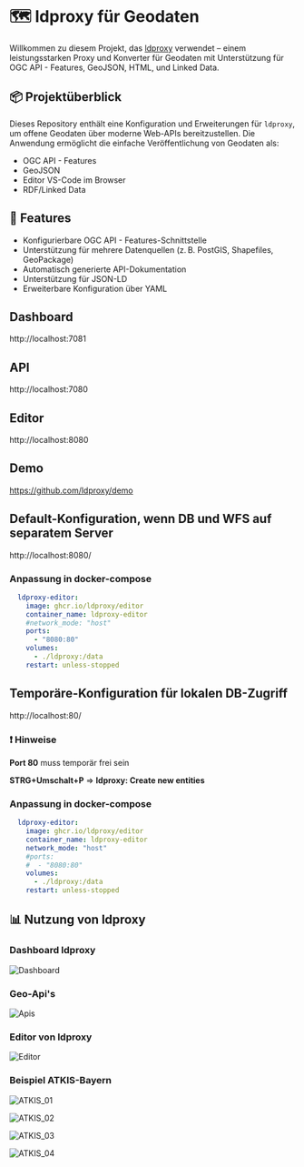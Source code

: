 # 🗺️ ldproxy für Geodaten

Willkommen zu diesem Projekt, das [ldproxy](https://github.com/interactive-instruments/ldproxy) verwendet – einem leistungsstarken Proxy und Konverter für Geodaten mit Unterstützung für OGC API - Features, GeoJSON, HTML, und Linked Data.

## 📦 Projektüberblick

Dieses Repository enthält eine Konfiguration und Erweiterungen für `ldproxy`, um offene Geodaten über moderne Web-APIs bereitzustellen. Die Anwendung ermöglicht die einfache Veröffentlichung von Geodaten als:

- OGC API - Features
- GeoJSON
- Editor VS-Code im Browser
- RDF/Linked Data

## 🚀 Features

- Konfigurierbare OGC API - Features-Schnittstelle
- Unterstützung für mehrere Datenquellen (z. B. PostGIS, Shapefiles, GeoPackage)
- Automatisch generierte API-Dokumentation
- Unterstützung für JSON-LD
- Erweiterbare Konfiguration über YAML

## Dashboard
http://localhost:7081

## API
http://localhost:7080

## Editor
http://localhost:8080

## Demo

https://github.com/ldproxy/demo


## Default-Konfiguration, wenn DB und WFS auf separatem Server

http://localhost:8080/

### Anpassung in docker-compose

```yaml
  ldproxy-editor:
    image: ghcr.io/ldproxy/editor
    container_name: ldproxy-editor
    #network_mode: "host"
    ports:
      - "8080:80"
    volumes:
      - ./ldproxy:/data
    restart: unless-stopped
```

## Temporäre-Konfiguration für lokalen DB-Zugriff

http://localhost:80/

### ❗ Hinweise
**Port 80** muss temporär frei sein

**STRG+Umschalt+P** => **ldproxy: Create new entities**

### Anpassung in docker-compose

```yaml
  ldproxy-editor:
    image: ghcr.io/ldproxy/editor
    container_name: ldproxy-editor
    network_mode: "host"
    #ports:
    #  - "8080:80"
    volumes:
      - ./ldproxy:/data
    restart: unless-stopped
```

## 📊 Nutzung von ldproxy

### Dashboard ldproxy

![Dashboard](screen_dashboard.png "dashboard")

### Geo-Api's

![Apis](screen_apis.png "apis")

### Editor von ldproxy

![Editor](screen_editor.png "editor")


### Beispiel ATKIS-Bayern

![ATKIS_01](screen_by_01.png "atkis_01")

![ATKIS_02](screen_by_02.png "atkis_02")

![ATKIS_03](screen_by_03.png "atkis_03")

![ATKIS_04](screen_by_04.png "atkis_04")
